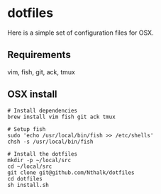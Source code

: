 dotfiles
========

Here is a simple set of configuration files for OSX.

Requirements
--------

vim, fish, git, ack, tmux

OSX install
--------

    # Install dependencies
    brew install vim fish git ack tmux

    # Setup fish
    sudo 'echo /usr/local/bin/fish >> /etc/shells'
    chsh -s /usr/local/bin/fish
    
    # Install the dotfiles
    mkdir -p ~/local/src
    cd ~/local/src
    git clone git@github.com/Nthalk/dotfiles
    cd dotfiles
    sh install.sh


